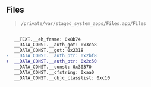 ## Files

> `/private/var/staged_system_apps/Files.app/Files`

```diff

   __TEXT.__eh_frame: 0x8b74
   __DATA_CONST.__auth_got: 0x3ca8
   __DATA_CONST.__got: 0x2318
-  __DATA_CONST.__auth_ptr: 0x2bf8
+  __DATA_CONST.__auth_ptr: 0x2c50
   __DATA_CONST.__const: 0x30370
   __DATA_CONST.__cfstring: 0xaa0
   __DATA_CONST.__objc_classlist: 0xc10

```
